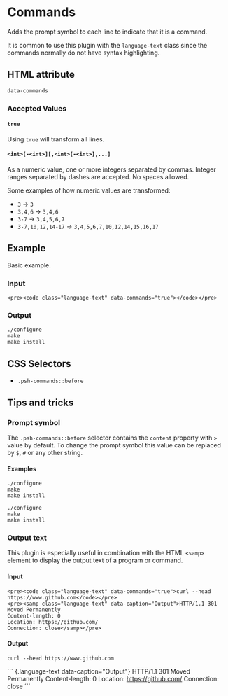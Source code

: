 # Commands

Adds the prompt symbol to each line to indicate that it is a command.

It is common to use this plugin with the `language-text` class since the commands normally do not have syntax highlighting.

## HTML attribute

`data-commands`

### Accepted Values

#### `true`

Using `true` will transform all lines.

#### `<int>[-<int>][,<int>[-<int>],...]`

As a numeric value, one or more integers separated by commas. Integer ranges separated by dashes are accepted. No spaces allowed.

Some examples of how numeric values are transformed:

* `3` -> `3`
* `3,4,6` -> `3,4,6`
* `3-7` -> `3,4,5,6,7`
* `3-7,10,12,14-17` -> `3,4,5,6,7,10,12,14,15,16,17`

## Example

Basic example.

### Input

``` {.language-html}
<pre><code class="language-text" data-commands="true"></code></pre>
```

### Output

``` {.language-text data-commands="true"}
./configure
make
make install
```

## CSS Selectors

* `.psh-commands::before`

## Tips and tricks

### Prompt symbol

The `.psh-commands::before` selector contains the `content` property with `>` value by default. To change the prompt symbol this value can be replaced by `$`, `#` or any other string.

#### Examples

<div class="command-demo-dollar">

``` {.language-text data-commands="true"}
./configure
make
make install
```

</div>

<div class="command-demo-full">

``` {.language-text data-commands="true"}
./configure
make
make install
```

</div>

### Output text

This plugin is especially useful in combination with the HTML `<samp>` element to display the output text of a program or command.

#### Input

``` {.language-html}
<pre><code class="language-text" data-commands="true">curl --head https://www.github.com</code></pre>
<pre><samp class="language-text" data-caption="Output">HTTP/1.1 301 Moved Permanently
Content-length: 0
Location: https://github.com/
Connection: close</samp></pre>
```

#### Output

<div class="codesamp">

``` {.language-text data-commands="true"}
curl --head https://www.github.com
```

´´´ {.language-text data-caption="Output"}
HTTP/1.1 301 Moved Permanently
Content-length: 0
Location: https://github.com/
Connection: close
´´´

</div>
